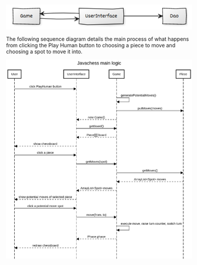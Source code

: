 ![Architecture](https://github.com/ShootingStar91/Javachess/blob/master/documentation/architecture.png)

The following sequence diagram details the main process of what happens from clicking the Play Human button to choosing a piece to move and choosing a spot to move it into.

![Sequence diagram 1](https://github.com/ShootingStar91/Javachess/blob/master/documentation/sequencediagram.png)
